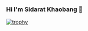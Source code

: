 ### Hi I'm Sidarat  Khaobang 👋

[![trophy](https://github-profile-trophy.vercel.app/?username=sidaratkhaobang-ma&theme=onedark)](https://github.com/ryo-ma/github-profile-trophy)

<!--
**sidaratkhaobang/sidaratkhaobang** is a ✨ _special_ ✨ repository because its `README.md` (this file) appears on your GitHub profile.

Here are some ideas to get you started:

- 🔭 I’m currently working on ...
- 🌱 I’m currently learning ...
- 👯 I’m looking to collaborate on ...
- 🤔 I’m looking for help with ...
- 💬 Ask me about ...
- 📫 How to reach me: ...
- 😄 Pronouns: ...
- ⚡ Fun fact: ...
-->
